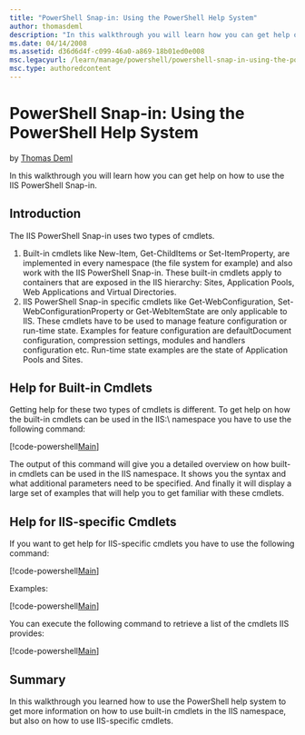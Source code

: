 ```yaml
---
title: "PowerShell Snap-in: Using the PowerShell Help System"
author: thomasdeml
description: "In this walkthrough you will learn how you can get help on how to use the IIS PowerShell Snap-in. Introduction The IIS PowerShell Snap-in uses two types of c..."
ms.date: 04/14/2008
ms.assetid: d36d6d4f-c099-46a0-a869-18b01ed0e008
msc.legacyurl: /learn/manage/powershell/powershell-snap-in-using-the-powershell-help-system
msc.type: authoredcontent
---
```

PowerShell Snap-in: Using the PowerShell Help System
====================
by [Thomas Deml](https://github.com/thomasdeml)

In this walkthrough you will learn how you can get help on how to use the IIS PowerShell Snap-in.

## Introduction

The IIS PowerShell Snap-in uses two types of cmdlets.

1. Built-in cmdlets like New-Item, Get-ChildItems or Set-ItemProperty, are implemented in every namespace (the file system for example) and also work with the IIS PowerShell Snap-in. These built-in cmdlets apply to containers that are exposed in the IIS hierarchy: Sites, Application Pools, Web Applications and Virtual Directories.
2. IIS PowerShell Snap-in specific cmdlets like Get-WebConfiguration, Set-WebConfigurationProperty or Get-WebItemState are only applicable to IIS. These cmdlets have to be used to manage feature configuration or run-time state. Examples for feature configuration are defaultDocument configuration, compression settings, modules and handlers configuration etc. Run-time state examples are the state of Application Pools and Sites.

## Help for Built-in Cmdlets

Getting help for these two types of cmdlets is different. To get help on how the built-in cmdlets can be used in the IIS:\ namespace you have to use the following command:


[!code-powershell[Main](powershell-snap-in-using-the-powershell-help-system/samples/sample1.ps1)]


The output of this command will give you a detailed overview on how built-in cmdlets can be used in the IIS namespace. It shows you the syntax and what additional parameters need to be specified. And finally it will display a large set of examples that will help you to get familiar with these cmdlets.

## Help for IIS-specific Cmdlets

If you want to get help for IIS-specific cmdlets you have to use the following command:


[!code-powershell[Main](powershell-snap-in-using-the-powershell-help-system/samples/sample2.ps1)]


Examples:


[!code-powershell[Main](powershell-snap-in-using-the-powershell-help-system/samples/sample3.ps1)]

You can execute the following command to retrieve a list of the cmdlets IIS provides:

[!code-powershell[Main](powershell-snap-in-using-the-powershell-help-system/samples/sample4.ps1)]


## Summary

In this walkthrough you learned how to use the PowerShell help system to get more information on how to use built-in cmdlets in the IIS namespace, but also on how to use IIS-specific cmdlets.